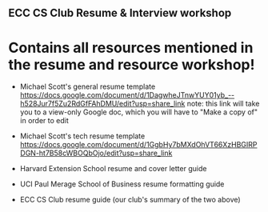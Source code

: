 ## ECC CS Club Resume & Interview workshop
# Contains all resources mentioned in the resume and resource workshop!

- Michael Scott's general resume template
https://docs.google.com/document/d/1DagwheJTnwYUY01yb_--h528Jur7f5Zu2RdGfFAhDMU/edit?usp=share_link
note: this link will take you to a view-only Google doc, which you will have to "Make a copy of" in order to edit

- Michael Scott's tech resume template
https://docs.google.com/document/d/1GgbHy7bMXdOhVT66XzHBGIRPDGN-ht7B58cWBOQbOjo/edit?usp=share_link

- Harvard Extension School resume and cover letter guide
- UCI Paul Merage School of Business resume formatting guide
- ECC CS Club resume guide (our club's summary of the two above)
